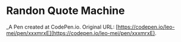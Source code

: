 # Randon Quote Machine
 _A Pen created at CodePen.io. Original URL: [https://codepen.io/leo-mei/pen/xxxmrxE](https://codepen.io/leo-mei/pen/xxxmrxE).

 